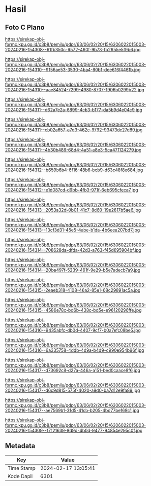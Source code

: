 # Hasil

## Foto C Plano

https://sirekap-obj-formc.kpu.go.id/c3b8/pemilu/pdpr/63/06/02/20/15/6306022015003-20240216-154308--61fb350c-6572-490f-9b73-fb2955e5f9b6.jpg

https://sirekap-obj-formc.kpu.go.id/c3b8/pemilu/pdpr/63/06/02/20/15/6306022015003-20240216-154310--9156ae53-3530-4ba4-80b1-dee616f4461b.jpg

https://sirekap-obj-formc.kpu.go.id/c3b8/pemilu/pdpr/63/06/02/20/15/6306022015003-20240216-154310--aae84524-7299-4980-8707-1906b0299b22.jpg

https://sirekap-obj-formc.kpu.go.id/c3b8/pemilu/pdpr/63/06/02/20/15/6306022015003-20240216-154311--d62a7e2a-6899-4cb3-b177-da5b9d4e04c9.jpg

https://sirekap-obj-formc.kpu.go.id/c3b8/pemilu/pdpr/63/06/02/20/15/6306022015003-20240216-154311--cb02a657-a7d3-462c-9792-93473dc27d89.jpg

https://sirekap-obj-formc.kpu.go.id/c3b8/pemilu/pdpr/63/06/02/20/15/6306022015003-20240216-154311--4b30b486-68d4-4a51-a8e3-5ca471124279.jpg

https://sirekap-obj-formc.kpu.go.id/c3b8/pemilu/pdpr/63/06/02/20/15/6306022015003-20240216-154312--b659b6b4-6f16-48b6-bcb9-d63c48f8e684.jpg

https://sirekap-obj-formc.kpu.go.id/c3b8/pemilu/pdpr/63/06/02/20/15/6306022015003-20240216-154312--e1d087cd-d9bb-4fb3-971f-6eb695cfeca7.jpg

https://sirekap-obj-formc.kpu.go.id/c3b8/pemilu/pdpr/63/06/02/20/15/6306022015003-20240216-154313--2053a32d-0b01-41c7-8d60-19e2617b5ae6.jpg

https://sirekap-obj-formc.kpu.go.id/c3b8/pemilu/pdpr/63/06/02/20/15/6306022015003-20240216-154313--13cf3d31-45e5-4abe-b1da-4b6eea207bd7.jpg

https://sirekap-obj-formc.kpu.go.id/c3b8/pemilu/pdpr/63/06/02/20/15/6306022015003-20240216-154314--708628da-dfda-42d3-a763-f45d695904bf.jpg

https://sirekap-obj-formc.kpu.go.id/c3b8/pemilu/pdpr/63/06/02/20/15/6306022015003-20240216-154314--20ba497f-5239-491f-9e29-b5e7adecb7a9.jpg

https://sirekap-obj-formc.kpu.go.id/c3b8/pemilu/pdpr/63/06/02/20/15/6306022015003-20240216-154315--2eaeb318-4108-46a2-85e1-68c29891ac5a.jpg

https://sirekap-obj-formc.kpu.go.id/c3b8/pemilu/pdpr/63/06/02/20/15/6306022015003-20240216-154315--4586e78c-bd6b-438c-bd5e-e96120296ffe.jpg

https://sirekap-obj-formc.kpu.go.id/c3b8/pemilu/pdpr/63/06/02/20/15/6306022015003-20240216-154316--9435abfc-db0d-4407-9cf7-b0a7efc08be5.jpg

https://sirekap-obj-formc.kpu.go.id/c3b8/pemilu/pdpr/63/06/02/20/15/6306022015003-20240216-154316--6a335758-4ddb-4d9a-b4d9-c990e954b96f.jpg

https://sirekap-obj-formc.kpu.go.id/c3b8/pemilu/pdpr/63/06/02/20/15/6306022015003-20240216-154317--d73692c8-d27a-446a-a151-bed0caace8f6.jpg

https://sirekap-obj-formc.kpu.go.id/c3b8/pemilu/pdpr/63/06/02/20/15/6306022015003-20240216-154317--d6c9d815-575f-4020-a9d0-ba7d12e9fa89.jpg

https://sirekap-obj-formc.kpu.go.id/c3b8/pemilu/pdpr/63/06/02/20/15/6306022015003-20240216-154317--ae7569b1-31d5-41cb-b205-4bd77be168c1.jpg

https://sirekap-obj-formc.kpu.go.id/c3b8/pemilu/pdpr/63/06/02/20/15/6306022015003-20240216-154309--f7121639-8d9d-4b0d-9477-94854e295c0f.jpg


## Metadata

| Key        | Value               |
| ---------- | ------------------- |
| Time Stamp | 2024-02-17 13:05:41 |
| Kode Dapil | 6301                |



